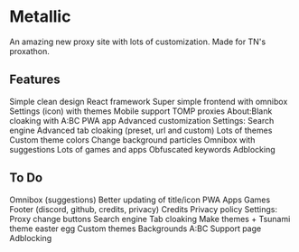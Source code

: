 # Metallic
An amazing new proxy site with lots of customization. Made for TN's proxathon.

## Features
Simple clean design
React framework
Super simple frontend with omnibox
Settings (icon) with themes
Mobile support
TOMP proxies
About:Blank cloaking with A:BC
PWA app
Advanced customization
Settings:
Search engine
Advanced tab cloaking (preset, url and custom)
Lots of themes
Custom theme colors
Change background particles
Omnibox with suggestions
Lots of games and apps
Obfuscated keywords
Adblocking

## To Do
Omnibox (suggestions)
Better updating of title/icon
PWA
Apps
Games
Footer (discord, github, credits, privacy)
Credits
Privacy policy
Settings:
Proxy change buttons
Search engine
Tab cloaking
Make themes + Tsunami theme easter egg
Custom themes
Backgrounds
A:BC
Support­‍ page
Adblocking
